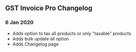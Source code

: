 ## GST Invoice Pro Changelog

### 6 Jan 2020

- Adds option to tax all products or only "taxable" products
- Adds bulk update all option
- Adds Changelog page